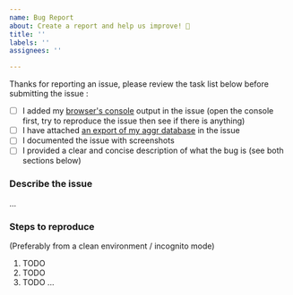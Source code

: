 ```yaml
---
name: Bug Report
about: Create a report and help us improve! 🤕
title: ''
labels: ''
assignees: ''

---
```


Thanks for reporting an issue, please review the task list below before submitting the issue :

- [ ] I added my [browser's console](https://balsamiq.com/support/faqs/browserconsole/) output in the issue (open the console first, try to reproduce the issue then see if there is anything)
- [ ] I have attached [an export of my aggr database](https://imgur.com/a/traIrKb) in the issue
- [ ] I documented the issue with screenshots
- [ ] I provided a clear and concise description of what the bug is (see both sections below)

### Describe the issue

...

### Steps to reproduce

(Preferably from a clean environment / incognito mode)
1. TODO
2. TODO
3. TODO
...
